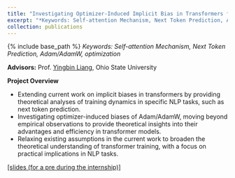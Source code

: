```yaml
---
title: "Investigating Optimizer-Induced Implicit Bias in Transformers for NLP Tasks"
excerpt: "*Keywords: Self-attention Mechanism, Next Token Prediction, Adam/AdamW, optimization*<br/><img src='/images/IMG_3105.png' width='450'>"
collection: publications
---
```

{% include base_path %}
*Keywords: Self-attention Mechanism, Next Token Prediction, Adam/AdamW, optimization*

**Advisors:** Prof. [Yingbin Liang](https://sites.google.com/view/yingbinliang/home), Ohio State University

**Project Overview**

- Extending current work on implicit biases in transformers by providing theoretical analyses of training dynamics in specific NLP tasks, such as next token prediction.
- Investigating optimizer-induced biases of Adam/AdamW, moving beyond empirical observations to provide theoretical insights into their advantages and efficiency in transformer models.
- Relaxing existing assumptions in the current work to broaden the theoretical understanding of transformer training, with a focus on practical implications in NLP tasks.

[[slides (for a pre during the internship)]](/files/r1.pdf)
